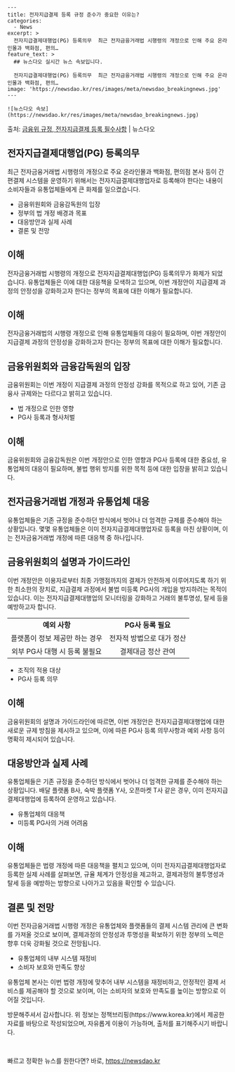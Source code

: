     ---
    title: 전자지급결제 등록 규정 준수가 중요한 이유는?
    categories:
      - News
    excerpt: >
      전자지급결제대행업(PG) 등록의무  최근 전자금융거래법 시행령의 개정으로 인해 주요 온라인몰과 백화점, 편의…
    feature_text: >
      ## 뉴스다오 실시간 뉴스 속보입니다.
    
      전자지급결제대행업(PG) 등록의무  최근 전자금융거래법 시행령의 개정으로 인해 주요 온라인몰과 백화점, 편의…
    image: 'https://newsdao.kr/res/images/meta/newsdao_breakingnews.jpg'
    ---
    
    ![뉴스다오 속보](https://newsdao.kr/res/images/meta/newsdao_breakingnews.jpg)

<p>출처: <a href="https://newsdao.kr/4412" rel="dofollow">금융위 규정, 전자지급결제 등록 필수사항</a> | 뉴스다오</p>

<h2 data-ke-size="size26">전자지급결제대행업(PG) 등록의무</h2>
<p data-ke-size="size16">최근 전자금융거래법 시행령의 개정으로 주요 온라인몰과 백화점, 편의점 본사 등이 간편결제 시스템을 운영하기 위해서는 전자지급결제대행업자로 등록해야 한다는 내용이 소비자들과 유통업체들에게 큰 화제를 일으켰습니다.</p>
<ul>
<li>금융위원회와 금융감독원의 입장</li>
<li>정부의 법 개정 배경과 목표</li>
<li>대응방안과 실제 사례</li>
<li>결론 및 전망</li>
</ul>
<h2 data-ke-size="size26">이해</h2>
<p data-ke-size="size16">전자금융거래법 시행령의 개정으로 전자지급결제대행업(PG) 등록의무가 화제가 되었습니다. 유통업체들은 이에 대한 대응책을 모색하고 있으며, 이번 개정안이 지급결제 과정의 안정성을 강화하고자 한다는 정부의 목표에 대한 이해가 필요합니다.</p>
<h2 data-ke-size="size26">이해</h2>
<p data-ke-size="size16">전자금융거래법의 시행령 개정으로 인해 유통업체들의 대응이 필요하며, 이번 개정안이 지급결제 과정의 안정성을 강화하고자 한다는 정부의 목표에 대한 이해가 필요합니다.</p>
<h2 data-ke-size="size26">금융위원회와 금융감독원의 입장</h2>
<p data-ke-size="size16">금융위원회는 이번 개정이 지급결제 과정의 안정성 강화를 목적으로 하고 있어, 기존 금융사 규제와는 다르다고 밝히고 있습니다.</p>
<ul>
<li>법 개정으로 인한 영향</li>
<li>PG사 등록과 형사처벌</li>
</ul>
<h2 data-ke-size="size26">이해</h2>
<p data-ke-size="size16">금융위원회와 금융감독원은 이번 개정안으로 인한 영향과 PG사 등록에 대한 중요성, 유통업체의 대응이 필요하며, 불법 행위 방지를 위한 목적 등에 대한 입장을 밝히고 있습니다.</p>
<h2 data-ke-size="size26">전자금융거래법 개정과 유통업체 대응</h2>
<p data-ke-size="size16">유통업체들은 기존 규정을 준수하던 방식에서 벗어나 더 엄격한 규제를 준수해야 하는 상황입니다. 몇몇 유통업체들은 이미 전자지급결제대행업자로 등록을 마친 상황이며, 이는 전자금융거래법 개정에 따른 대응책 중 하나입니다.</p>
<h2 data-ke-size="size26">금융위원회의 설명과 가이드라인</h2>
<p data-ke-size="size16">이번 개정안은 이용자로부터 최종 가맹점까지의 결제가 안전하게 이루어지도록 하기 위한 최소한의 장치로, 지급결제 과정에서 불법 미등록 PG사의 개입을 방지하려는 목적이 있습니다. 이는 전자지급결제대행업의 모니터링을 강화하고 거래의 불투명성, 탈세 등을 예방하고자 합니다.</p>
<table>
<tr>
<td style="text-align: center; height: 17px;"><b>예외 사항</b></td>
<td style="text-align: center; height: 17px;"><b>PG사 등록 필요</b></td>
</tr>
<tr>
<td style="text-align: center; height: 17px;">플랫폼이 정보 제공만 하는 경우</td>
<td style="text-align: center; height: 17px;">전자적 방법으로 대가 정산</td>
</tr>
<tr>
<td style="text-align: center; height: 17px;">외부 PG사 대행 시 등록 불필요</td>
<td style="text-align: center; height: 17px;">결제대금 정산 관여</td>
</tr>
</table>
<ul>
<li>조직의 적용 대상</li>
<li>PG사 등록 의무</li>
</ul>
<h2 data-ke-size="size26">이해</h2>
<p data-ke-size="size16">금융위원회의 설명과 가이드라인에 따르면, 이번 개정안은 전자지급결제대행업에 대한 새로운 규제 방침을 제시하고 있으며, 이에 따른 PG사 등록 의무사항과 예외 사항 등이 명확히 제시되어 있습니다.</p>
<h2 data-ke-size="size26">대응방안과 실제 사례</h2>
<p data-ke-size="size16">유통업체들은 기존 규정을 준수하던 방식에서 벗어나 더 엄격한 규제를 준수해야 하는 상황입니다. 배달 플랫폼 B사, 숙박 플랫폼 Y사, 오픈마켓 T사 같은 경우, 이미 전자지급결제대행업에 등록하여 운영하고 있습니다.</p>
<ul>
<li>유통업체의 대응책</li>
<li>미등록 PG사의 거래 어려움</li>
</ul>
<h2 data-ke-size="size26">이해</h2>
<p data-ke-size="size16">유통업체들은 법령 개정에 따른 대응책을 펼치고 있으며, 이미 전자지급결제대행업자로 등록한 실제 사례를 살펴보면, 규율 체계가 안정성을 제고하고, 결제과정의 불투명성과 탈세 등을 예방하는 방향으로 나아가고 있음을 확인할 수 있습니다.</p>
<h2 data-ke-size="size26">결론 및 전망</h2>
<p data-ke-size="size16">이번 전자금융거래법 시행령 개정은 유통업체와 플랫폼들의 결제 시스템 관리에 큰 변화를 가져올 것으로 보이며, 결제과정의 안정성과 투명성을 확보하기 위한 정부의 노력은 향후 더욱 강화될 것으로 전망됩니다.</p>
<ul>
<li>유통업체의 내부 시스템 재정비</li>
<li>소비자 보호와 만족도 향상</li>
</ul>
<p data-ke-size="size16">유통업체 본사는 이번 법령 개정에 맞추어 내부 시스템을 재정비하고, 안정적인 결제 서비스를 제공해야 할 것으로 보이며, 이는 소비자의 보호와 만족도를 높이는 방향으로 이어질 것입니다.</p>
<p data-ke-size="size16">방문해주셔서 감사합니다. 위 정보는 정책브리핑(https://www.korea.kr)에서 제공한 자료를 바탕으로 작성되었으며, 자유롭게 이용이 가능하며, 출처를 표기해주시기 바랍니다.</p>
<p data-ke-size="size16">&nbsp;</p> 

빠르고 정확한 뉴스를 원한다면? 바로, <a href="https://newsdao.kr" rel="dofollow">https://newsdao.kr</a>


    
